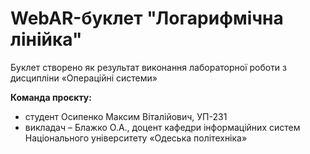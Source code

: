 # WebAR-буклет "Логарифмічна лінійка"
Буклет створено як результат виконання лабораторної роботи з дисципліни «Операційні системи» 

**Команда проєкту:**
- студент Осипенко Максим Віталійович, УП-231
- викладач – Блажко О.А., доцент кафедри інформаційних систем Національного
університету «Одеська політехніка»
